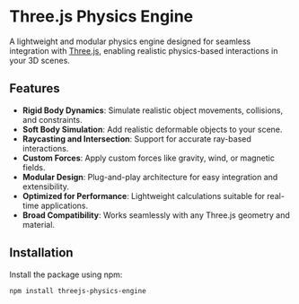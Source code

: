 # Three.js Physics Engine

A lightweight and modular physics engine designed for seamless integration with [Three.js](https://threejs.org/), enabling realistic physics-based interactions in your 3D scenes.

## Features

- **Rigid Body Dynamics**: Simulate realistic object movements, collisions, and constraints.
- **Soft Body Simulation**: Add realistic deformable objects to your scene.
- **Raycasting and Intersection**: Support for accurate ray-based interactions.
- **Custom Forces**: Apply custom forces like gravity, wind, or magnetic fields.
- **Modular Design**: Plug-and-play architecture for easy integration and extensibility.
- **Optimized for Performance**: Lightweight calculations suitable for real-time applications.
- **Broad Compatibility**: Works seamlessly with any Three.js geometry and material.

## Installation

Install the package using npm:

```bash
npm install threejs-physics-engine
